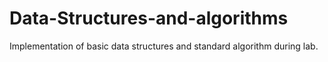 # Data-Structures-and-algorithms

Implementation of basic data structures and standard algorithm during lab.
